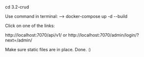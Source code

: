 cd 3.2-crud

Use command in terminal:
--> docker-compose up -d --build

Click on one of the links:

http://localhost:7070/api/v1/
or
http://localhost:7070/admin/login/?next=/admin/

Make sure static files are in place.
Done. :)

